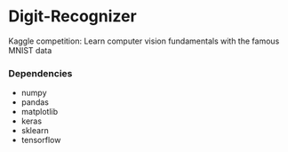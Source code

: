 # Digit-Recognizer
Kaggle competition: Learn computer vision fundamentals with the famous MNIST data

### Dependencies
- numpy
- pandas
- matplotlib
- keras
- sklearn
- tensorflow
